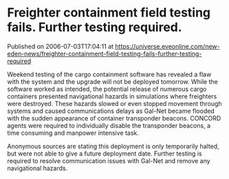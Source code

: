 # Freighter containment field testing fails. Further testing required.
Published on 2006-07-03T17:04:11 at https://universe.eveonline.com/new-eden-news/freighter-containment-field-testing-fails-further-testing-required

Weekend testing of the cargo containment software has revealed a flaw with the system and the upgrade will not be deployed tomorrow. While the software worked as intended, the potential release of numerous cargo containers presented navigational hazards in simulations where freighters were destroyed. These hazards slowed or even stopped movement through systems and caused communications delays as Gal-Net became flooded with the sudden appearance of container transponder beacons. CONCORD agents were required to individually disable the transponder beacons, a time consuming and manpower intensive task. 

Anonymous sources are stating this deployment is only temporarily halted, but were not able to give a future deployment date. Further testing is required to resolve communication issues with Gal-Net and remove any navigational hazards.
